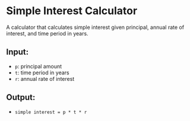 # Simple Interest Calculator
A calculator that calculates simple interest given principal, annual rate of interest, and time period in years.

## Input:
  - `p`: principal amount
  - `t`: time period in years
  - `r`: annual rate of interest

## Output:
  - `simple interest = p * t * r`
